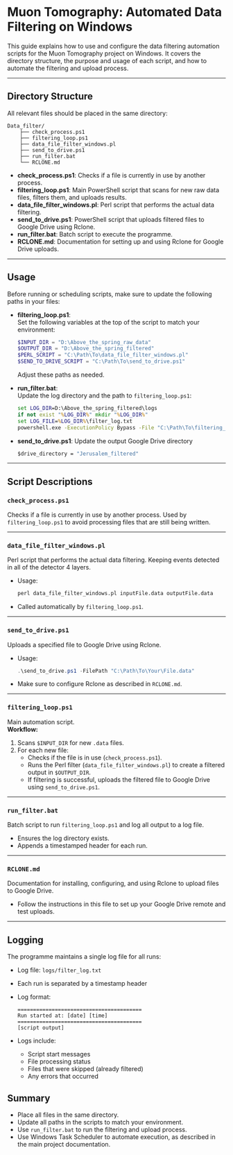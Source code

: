 # Muon Tomography: Automated Data Filtering on Windows

This guide explains how to use and configure the data filtering automation scripts for the Muon Tomography project on Windows. It covers the directory structure, the purpose and usage of each script, and how to automate the filtering and upload process.

---

## Directory Structure

All relevant files should be placed in the same directory:

```directory
Data_filter/
    ├── check_process.ps1
    ├── filtering_loop.ps1
    ├── data_file_filter_windows.pl
    ├── send_to_drive.ps1
    ├── run_filter.bat
    └── RCLONE.md
```

- **check_process.ps1**: Checks if a file is currently in use by another process.
- **filtering_loop.ps1**: Main PowerShell script that scans for new raw data files, filters them, and uploads results.
- **data_file_filter_windows.pl**: Perl script that performs the actual data filtering.
- **send_to_drive.ps1**: PowerShell script that uploads filtered files to Google Drive using Rclone.
- **run_filter.bat**: Batch script to execute the programme.
- **RCLONE.md**: Documentation for setting up and using Rclone for Google Drive uploads.

---

## Usage

Before running or scheduling scripts, make sure to update the following paths in your files:

- **filtering_loop.ps1**:  
  Set the following variables at the top of the script to match your environment:

  ```powershell
  $INPUT_DIR = "D:\Above_the_spring_raw_data"
  $OUTPUT_DIR = "D:\Above_the_spring_filtered"
  $PERL_SCRIPT = "C:\Path\To\data_file_filter_windows.pl"
  $SEND_TO_DRIVE_SCRIPT = "C:\Path\To\send_to_drive.ps1"
  ```
  
  Adjust these paths as needed.

- **run_filter.bat**:  
  Update the log directory and the path to `filtering_loop.ps1`:

  ```bat
  set LOG_DIR=D:\Above_the_spring_filtered\logs
  if not exist "%LOG_DIR%" mkdir "%LOG_DIR%"
  set LOG_FILE=%LOG_DIR%\filter_log.txt
  powershell.exe -ExecutionPolicy Bypass -File "C:\Path\To\filtering_loop.ps1" >> "%LOG_FILE%" 2>&1
  ```

- **send_to_drive.ps1**:
  Update the output Google Drive directory

  ```bat
  $drive_directory = "Jerusalem_filtered"
  ```

---

## Script Descriptions

### `check_process.ps1`

Checks if a file is currently in use by another process. Used by `filtering_loop.ps1` to avoid processing files that are still being written.

---

### `data_file_filter_windows.pl`

Perl script that performs the actual data filtering. Keeping events detected in all of the detector 4 layers.

- Usage:

  ```cmd
  perl data_file_filter_windows.pl inputFile.data outputFile.data
  ```
- Called automatically by `filtering_loop.ps1`.

---

### `send_to_drive.ps1`

Uploads a specified file to Google Drive using Rclone.  

- Usage:  

  ```powershell
  .\send_to_drive.ps1 -FilePath "C:\Path\To\Your\File.data"
  ```
- Make sure to configure Rclone as described in `RCLONE.md`.

---

### `filtering_loop.ps1`

Main automation script.  
**Workflow:**

1. Scans `$INPUT_DIR` for new `.data` files.
2. For each new file:
   - Checks if the file is in use (`check_process.ps1`).
   - Runs the Perl filter (`data_file_filter_windows.pl`) to create a filtered output in `$OUTPUT_DIR`.
   - If filtering is successful, uploads the filtered file to Google Drive using `send_to_drive.ps1`.

---

### `run_filter.bat`

Batch script to run `filtering_loop.ps1` and log all output to a log file.  

- Ensures the log directory exists.
- Appends a timestamped header for each run.

---

### `RCLONE.md`

Documentation for installing, configuring, and using Rclone to upload files to Google Drive.  
- Follow the instructions in this file to set up your Google Drive remote and test uploads.

---

## Logging

The programme maintains a single log file for all runs:

- Log file: `logs/filter_log.txt`
- Each run is separated by a timestamp header
- Log format:

  ```text
  ========================================
  Run started at: [date] [time]
  ========================================
  [script output]
  ```

- Logs include:
  - Script start messages
  - File processing status
  - Files that were skipped (already filtered)
  - Any errors that occurred

## Summary

- Place all files in the same directory.
- Update all paths in the scripts to match your environment.
- Use `run_filter.bat` to run the filtering and upload process.
- Use Windows Task Scheduler to automate execution, as described in the main project documentation.

